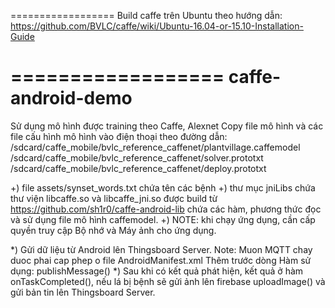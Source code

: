 ==================
Build caffe trên Ubuntu theo hướng dẫn: 
https://github.com/BVLC/caffe/wiki/Ubuntu-16.04-or-15.10-Installation-Guide

==================
caffe-android-demo
==================

Sử dụng mô hình được training theo Caffe, Alexnet
Copy file mô hình và các file cấu hình mô hình vào điện thoại theo đường dẫn:
/sdcard/caffe_mobile/bvlc_reference_caffenet/plantvillage.caffemodel
/sdcard/caffe_mobile/bvlc_reference_caffenet/solver.prototxt
/sdcard/caffe_mobile/bvlc_reference_caffenet/deploy.prototxt

+) file assets/synset_words.txt chứa tên các bệnh
+) thư mục jniLibs chứa thư viện libcaffe.so và libcaffe_jni.so được build từ https://github.com/sh1r0/caffe-android-lib chứa các hàm, phương thức đọc và sử dụng file mô hình caffemodel.
+) NOTE: khi chạy ứng dụng, cần cấp quyền truy cập Bộ nhớ và Máy ảnh cho ứng dụng.


*) Gửi dữ liệu từ Android lên Thingsboard Server.
        Note: Muon MQTT chay duoc phai cap phep o file AndroidManifest.xml
        Thêm trước dòng </application>
        <service android:name="org.eclipse.paho.android.service.MqttService" />
    Hàm sử dụng: publishMessage()
*) Sau khi có kết quả phát hiện, kết quả ở hàm onTaskCompleted(), nếu lá bị bệnh sẽ gửi ảnh lên firebase uploadImage() và gửi bản tin lên Thingsboard Server.


